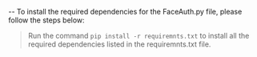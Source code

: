 -- To install the required dependencies for the FaceAuth.py file, please follow the steps below:

>  Run the command ```pip install -r requiremnts.txt``` to install all the required dependencies listed in the requiremnts.txt file.